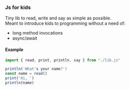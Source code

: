 ### Js for kids
Tiny lib to read, write and say as simple as possible.  
Meant to introduce kids to programming without a need of:  
- long method invocations  
- async/await

#### Example
```javascript
import { read, print, println, say } from "./lib.js"

println('What's your name?')
const name = read()
print('Hi, ')
println(name)
```
